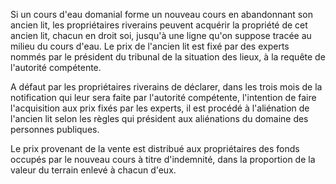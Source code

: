Si un cours d'eau domanial forme un nouveau cours en abandonnant son ancien lit, les propriétaires riverains peuvent acquérir la propriété de cet ancien lit, chacun en droit soi, jusqu'à une ligne qu'on suppose tracée au milieu du cours d'eau. Le prix de l'ancien lit est fixé par des experts nommés par le président du tribunal de la situation des lieux, à la requête de l'autorité compétente.

A défaut par les propriétaires riverains de déclarer, dans les trois mois de la notification qui leur sera faite par l'autorité compétente, l'intention de faire l'acquisition aux prix fixés par les experts, il est procédé à l'aliénation de l'ancien lit selon les règles qui président aux aliénations du domaine des personnes publiques.

Le prix provenant de la vente est distribué aux propriétaires des fonds occupés par le nouveau cours à titre d'indemnité, dans la proportion de la valeur du terrain enlevé à chacun d'eux.

